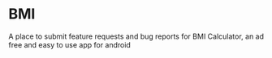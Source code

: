 # BMI
A place to submit feature requests and bug reports for BMI Calculator, an ad free and easy to use app for android

